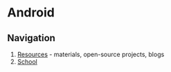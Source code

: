 # Android

## Navigation

1. [Resources](resources/) - materials, open-source projects, blogs
2. [School](/school)